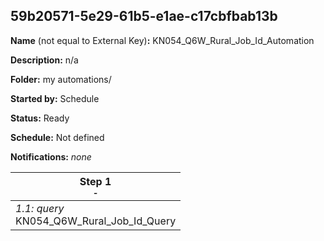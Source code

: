 ## 59b20571-5e29-61b5-e1ae-c17cbfbab13b

**Name** (not equal to External Key)**:** KN054_Q6W_Rural_Job_Id_Automation

**Description:** n/a

**Folder:** my automations/

**Started by:** Schedule

**Status:** Ready

**Schedule:** Not defined

**Notifications:** _none_


| Step 1<br>_<small>-</small>_ |
| --- |
| _1.1: query_<br>KN054_Q6W_Rural_Job_Id_Query |
